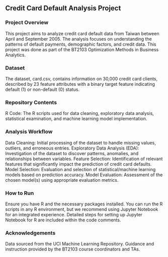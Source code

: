 ## Credit Card Default Analysis Project
### Project Overview
This project aims to analyze credit card default data from Taiwan between April and September 2005. The analysis focuses on understanding the patterns of default payments, demographic factors, and credit data. This project was done as part of the BT2103 Optimization Methods in Business Analytics.

### Dataset
The dataset, card.csv, contains information on 30,000 credit card clients, described by 23 feature attributes with a binary target feature indicating default (1) or non-default (0) status.

### Repository Contents
R Code: The R scripts used for data cleaning, exploratory data analysis, statistical examination, and machine learning model implementation.

### Analysis Workflow
Data Cleaning: Initial processing of the dataset to handle missing values, outliers, and erroneous entries.
Exploratory Data Analysis (EDA): Investigation of the dataset to discover patterns, anomalies, and relationships between variables.
Feature Selection: Identification of relevant features that significantly impact the prediction of credit card defaults.
Model Selection: Evaluation and selection of statistical/machine learning models based on prediction accuracy.
Model Evaluation: Assessment of the chosen model(s) using appropriate evaluation metrics.
### How to Run
Ensure you have R and the necessary packages installed. You can run the R scripts in any R environment, but we recommend using Jupyter Notebook for an integrated experience. Detailed steps for setting up Jupyter Notebook for R are included within the code comments.


### Acknowledgements
Data sourced from the UCI Machine Learning Repository.
Guidance and instruction provided by the BT2103 course coordinators and TAs.
